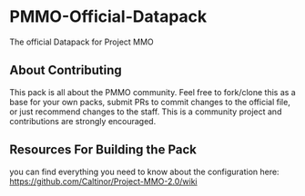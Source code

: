 # PMMO-Official-Datapack
 The official Datapack for Project MMO

## About Contributing
 This pack is all about the PMMO community.  Feel free to fork/clone this as a base for your own packs, submit PRs to commit changes to the official file, or just recommend changes to the staff.  This is a community project and contributions are strongly encouraged.

## Resources For Building the Pack
you can find everything you need to know about the configuration here: https://github.com/Caltinor/Project-MMO-2.0/wiki

